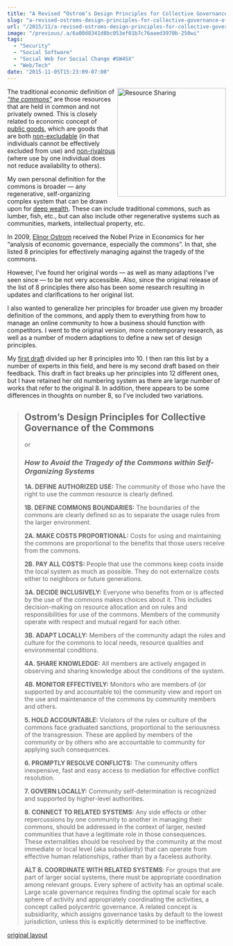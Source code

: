 ```yaml
---
title: "A Revised “Ostrom’s Design Principles for Collective Governance of the Commons”"
slug: "a-revised-ostroms-design-principles-for-collective-governance-of-the-commons-"
url: "/2015/11/a-revised-ostroms-design-principles-for-collective-governance-of-the-commons-.html"
image: "/previous/.a/6a00d8341d8bc053ef01b7c76aaed3970b-250wi"
tags:
  - "Security"
  - "Social Software"
  - "Social Web for Social Change #SW4SX"
  - "Web/Tech"
date: "2015-11-05T15:23:09-07:00"
---
```

<p><a class="asset-img-link" href="/previous/.a/6a00d8341d8bc053ef01b7c76aaed3970b-pi" style="float: right;"><img alt="Resource Sharing" class="asset  asset-image at-xid-6a00d8341d8bc053ef01b7c76aaed3970b img-responsive" src="/previous/.a/6a00d8341d8bc053ef01b7c76aaed3970b-250wi" style="width: 250px; margin: 0px 0px 5px 5px;" title="Resource Sharing" /></a></p>
<p dir="ltr">The traditional economic definition of <a href="https://en.wikipedia.org/wiki/Commons" target="_self"><em>“the commons”</em></a> are those resources that are held in common and not privately owned. This is closely related to economic concept of <a href="https://en.wikipedia.org/wiki/Public_good" target="_self">public goods</a>, which are goods that are both <a href="https://en.wikipedia.org/wiki/Excludability" target="_self">non-excludable</a> (in that individuals cannot be effectively excluded from use) and <a href="https://en.wikipedia.org/wiki/Rivalry_(economics)" target="_self">non-rivalrous</a> (where use by one individual does not reduce availability to others).</p>
<p>My own personal definition for the commons is broader — any regenerative, self-organizing complex system that can be drawn upon for <a href="http://www.artbrock.com/presentations/new-economy-new-wealth" target="_self">deep wealth</a>. These can include traditional commons, such as lumber, fish, etc., but can also include other regenerative systems such as communities, markets, intellectual property, etc.</p>
<p>In 2009, <a href="http://en.wikipedia.org/wiki/Elinor_Ostrom" target="_self">Elinor Ostrom</a> received the Nobel Prize in Economics for her “analysis of economic governance, especially the commons”. In that, she listed 8 principles for effectively managing against the tragedy of the commons.</p>
<p>However, I&#39;ve found her original words — as well as many adaptions I&#39;ve seen since — to be not very accessible. Also, since the original release of the list of 8 principles there also has been some research resulting in updates and clarifications to her original list.</p>
<p>I also wanted to generalize her principles for broader use given my broader definition of the commons, and apply them to everything from how to manage an online community to how a business should function with competitors. I went to the original version, more contemporary research, as well as a number of modern adaptions to define a new set of design principles.</p>
<p>My&#0160;<a href="/2015/03/10-design-principles-for-governing-the-commons.html" target="_self">first draft</a>&#0160;divided up her 8 principles into 10. I then ran this&#0160;list by a number of experts in this field, and here is my second draft based on their feedback. This draft in fact breaks up her principles into 12 different ones, but I have retained her old numbering system as there are large number of works that refer to the original 8. In addition, there appears to be some differences in thoughts on number 8, so I&#39;ve included two variations.</p>
<blockquote>
<h2>Ostrom’s Design Principles for Collective Governance of the Commons</h2>
<p dir="ltr">or</p>
<h3 dir="ltr"><em>How to Avoid the Tragedy of the Commons within Self-Organizing Systems</em></h3>
<p dir="ltr"><strong>1A. DEFINE AUTHORIZED USE:</strong> The community of those who have the right to use the common resource is clearly defined.</p>
<p dir="ltr"><strong>1B. DEFINE COMMONS BOUNDARIES:</strong> The boundaries of the commons are clearly defined so as to separate the usage rules from the larger environment.</p>
<p dir="ltr"><strong>2A. MAKE COSTS PROPORTIONAL:</strong> Costs for using and maintaining the commons are proportional to the benefits that those users receive from the commons.</p>
<p dir="ltr"><strong>2B. PAY ALL COSTS:</strong> People that use the commons keep costs inside the local system as much as possible. They do not externalize costs either to neighbors or future generations.</p>
<p dir="ltr"><strong>3A. DECIDE INCLUSIVELY:</strong> Everyone who benefits from or is affected by the use of the commons makes choices about it. This includes decision-making on resource allocation and on rules and responsibilities for use of the commons. Members of the community operate with respect and mutual regard for each other.</p>
<p dir="ltr"><strong>3B. ADAPT LOCALLY:</strong> Members of the community adapt the rules and culture for the commons to local needs, resource qualities and environmental conditions.</p>
<p dir="ltr"><strong>4A. SHARE KNOWLEDGE:</strong> All members are actively engaged in observing and sharing knowledge about the conditions of the system.</p>
<p dir="ltr"><strong>4B. MONITOR EFFECTIVELY:</strong> Monitors who are members of (or supported by and accountable to) the community view and report on the use and maintenance of the commons by community members and others.</p>
<p dir="ltr"><strong>5. HOLD ACCOUNTABLE:</strong> Violators of the rules or culture of the commons face graduated sanctions, proportional to the seriousness of the transgression. These are applied by members of the community or by others who are accountable to community for applying such consequences.</p>
<p dir="ltr"><strong>6. PROMPTLY RESOLVE CONFLICTS:</strong> The community offers inexpensive, fast and easy access to mediation for effective conflict resolution.</p>
<p dir="ltr"><strong>7. GOVERN LOCALLY:</strong> Community self-determination is recognized and supported by higher-level authorities.</p>
<p dir="ltr"><strong>8. CONNECT TO RELATED SYSTEMS:</strong> Any side effects or other repercussions by one community to another in managing their commons, should be addressed in the context of larger, nested communities that have a legitimate role in those consequences. These externalities should be resolved by the community at the most immediate or local level (aka subsidiarity) that can operate from effective human relationships, rather than by a faceless authority.</p>
<p><strong>ALT 8. COORDINATE WITH RELATED SYSTEMS</strong>: For groups that are part of larger social systems, there must be appropriate coordination among relevant groups. Every sphere of activity has an optimal scale. Large scale governance requires finding the optimal scale for each sphere of activity and appropriately coordinating the activities, a concept called polycentric governance. A related concept is subsidiarity, which assigns governance tasks by default to the lowest jurisdiction, unless this is explicitly determined to be ineffective.</p>
</blockquote>
<p class="previous"><a href="/previous/2015/11/a-revised-ostroms-design-principles-for-collective-governance-of-the-commons-.html" rel="syndication nofollow" class="u-syndication" >original layout</a></p>
